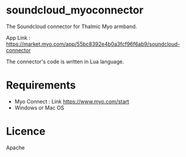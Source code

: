 # soundcloud_myoconnector
The Soundcloud connector for Thalmic Myo armband.

App Link : https://market.myo.com/app/55bc8392e4b0a3fcf96f6ab9/soundcloud-connector

The connector's code is written in Lua language.

# Requirements
* Myo Connect : Link https://www.myo.com/start
* Windows or Mac OS

# Licence
Apache
